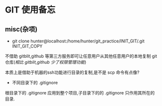 # GIT 使用备忘

## misc(杂项)

- git clone hunter@localhost:/home/hunter/git_practice/INIT_GIT/.git INIT_GIT_COPY

不借助 gitblit,github 等第三方服务即可让任意用户从其他任意用户的本地复制 git 仓库(*相比 gitblit,github 少了权限管理功能*)

本质上是借助于机器的ssh功能进行目录的复制,是不是 scp 命令有点像?

- 不同目录下的 .gitignore

根目录下的 .gitignore 应用到整个项目,子目录下的的 .gitignore 只作用其所在的目录.

